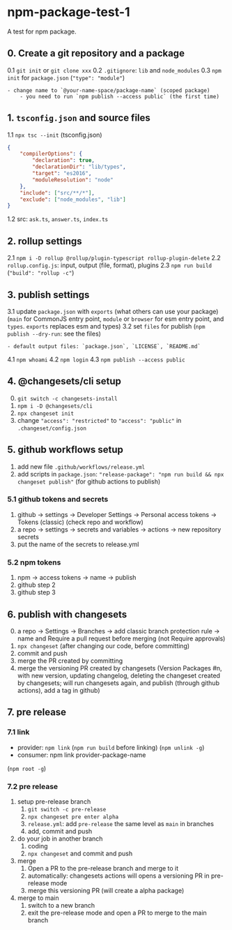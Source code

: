 # npm-package-test-1

A test for npm package.

## 0. Create a git repository and a package

0.1 `git init` or `git clone xxx`
0.2 `.gitignore`: `lib` and `node_modules`
0.3 `npm init` for `package.json` (`"type": "module"`)

    - change name to `@your-name-space/package-name` (scoped package)
    	- you need to run `npm publish --access public` (the first time)

## 1. `tsconfig.json` and source files

1.1 `npx tsc --init` (tsconfig.json)

```json
{
	"compilerOptions": {
		"declaration": true,
		"declarationDir": "lib/types",
		"target": "es2016",
		"moduleResolution": "node"
	},
	"include": ["src/**/*"],
	"exclude": ["node_modules", "lib"]
}
```

1.2 src: `ask.ts`, `answer.ts`, `index.ts`

## 2. rollup settings

2.1 `npm i -D rollup @rollup/plugin-typescript rollup-plugin-delete`
2.2 `rollup.config.js`: input, output (file, format), plugins
2.3 `npm run build` (`"build": "rollup -c"`)

## 3. publish settings

3.1 update `package.json` with `exports` (what others can use your package) (`main` for CommonJS entry point, `module` or `browser` for esm entry point, and `types`. `exports` replaces esm and types)
3.2 set `files` for publish (`npm publish --dry-run`: see the files)

    - default output files: `package.json`, `LICENSE`, `README.md`

4.1 `npm whoami`
4.2 `npm login`
4.3 `npm publish --access public`

## 4. @changesets/cli setup

0. `git switch -c changesets-install`
1. `npm i -D @changesets/cli`
2. `npx changeset init`
3. change `"access": "restricted"` to `"access": "public"` in `.changeset/config.json`

## 5. github workflows setup

1. add new file `.github/workflows/release.yml`
2. add scripts in `package.json`: `"release-package": "npm run build && npx changeset publish"` (for github actions to publish)

### 5.1 github tokens and secrets

1. github -> settings -> Developer Settings -> Personal access tokens -> Tokens (classic) (check repo and workflow)
2. a repo -> settings -> secrets and variables -> actions -> new repository secrets
3. put the name of the secrets to release.yml

### 5.2 npm tokens

1. npm -> access tokens -> name -> publish
2. github step 2
3. github step 3

## 6. publish with changesets

0. a repo -> Settings -> Branches -> add classic branch protection rule -> name and Require a pull request before merging (not Require approvals)
1. `npx changeset` (after changing our code, before committing)
2. commit and push
3. merge the PR created by committing
4. merge the versioning PR created by changesets (Version Packages #n, with new version, updating changelog, deleting the changeset created by changesets; will run changesets again, and publish (through github actions), add a tag in github)

## 7. pre release

### 7.1 link

- provider: `npm link` (`npm run build` before linking) (`npm unlink -g`)
- consumer: npm link provider-package-name

(`npm root -g`)

### 7.2 pre release

1. setup pre-release branch
   1. `git switch -c pre-release`
   2. `npx changeset pre enter alpha`
   3. `release.yml`: add `pre-release` the same level as `main` in branches
   4. add, commit and push
2. do your job in another branch
   1. coding
   2. `npx changeset` and commit and push
3. merge
   1. Open a PR to the pre-release branch and merge to it
   2. automatically: changesets actions will opens a versioning PR in pre-release mode
   3. merge this versioning PR (will create a alpha package)
4. merge to main
   1. switch to a new branch
   2. exit the pre-release mode and open a PR to merge to the main branch
